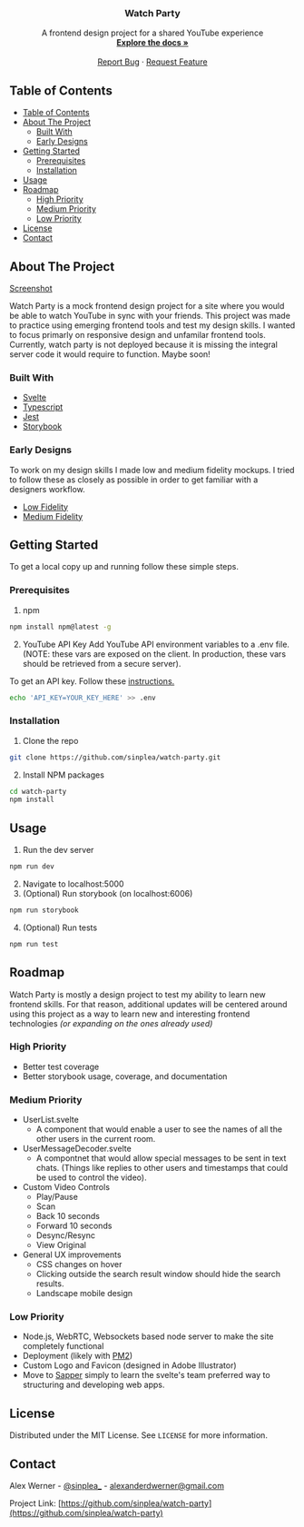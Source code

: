 <br />
<p align="center">
  <h3 align="center">Watch Party</h3>

  <p align="center">
    A frontend design project for a shared YouTube experience
    <br />
    <a href="https://github.com/sinplea/watch-party"><strong>Explore the docs »</strong></a>
    <br />
    <br />
    <a href="https://github.com/sinplea/watch-party/issues">Report Bug</a>
    ·
    <a href="https://github.com/sinplea/watch-party/issues">Request Feature</a>
  </p>
</p>

<!-- TABLE OF CONTENTS -->
## Table of Contents

- [Table of Contents](#table-of-contents)
- [About The Project](#about-the-project)
  - [Built With](#built-with)
  - [Early Designs](#early-designs)
- [Getting Started](#getting-started)
  - [Prerequisites](#prerequisites)
  - [Installation](#installation)
- [Usage](#usage)
- [Roadmap](#roadmap)
  - [High Priority](#high-priority)
  - [Medium Priority](#medium-priority)
  - [Low Priority](#low-priority)
- [License](#license)
- [Contact](#contact)

<!-- ABOUT THE PROJECT -->
## About The Project

[Screenshot](images/screenshot.png)

Watch Party is a mock frontend design project for a site where you would be able to watch YouTube in sync with your friends. This project was made to practice using emerging frontend tools and test my design skills. I wanted to focus primarly on responsive design and unfamilar frontend tools. Currently, watch party is not deployed because it is missing the integral server code it would require to function. Maybe soon!

### Built With

* [Svelte](https://github.com/sveltejs/svelte)
* [Typescript](https://github.com/microsoft/TypeScript)
* [Jest](https://github.com/facebook/jest)
* [Storybook](https://github.com/storybookjs/storybook)

### Early Designs

To work on my design skills I made low and medium fidelity mockups. I tried to follow these as closely as possible in order to get familiar with a designers workflow.

* [Low Fidelity](images/low-fidelity.png)
* [Medium Fidelity](images/medium-fidelity.png)

<!-- GETTING STARTED -->
## Getting Started

To get a local copy up and running follow these simple steps.

### Prerequisites

1. npm
```sh
npm install npm@latest -g
```
2. YouTube API Key
Add YouTube API environment variables to a .env file. (NOTE: these vars are exposed on the client. In production, these vars should be retrieved from a secure server).

To get an API key. Follow these [instructions.](https://developers.google.com/youtube/v3/getting-started)
```sh
echo 'API_KEY=YOUR_KEY_HERE' >> .env
```

### Installation

1. Clone the repo
```sh
git clone https://github.com/sinplea/watch-party.git
```
2. Install NPM packages
```sh
cd watch-party
npm install
```

## Usage

1. Run the dev server
```sh
npm run dev
```
2. Navigate to localhost:5000
3. (Optional) Run storybook (on localhost:6006)
```sh
npm run storybook
```
4. (Optional) Run tests
```sh
npm run test
```

<!-- ROADMAP -->
## Roadmap

Watch Party is mostly a design project to test my ability to learn new frontend skills. For that reason, additional updates will be centered around using this project as a way to learn new and interesting frontend technologies *(or expanding on the ones already used)*

### High Priority

- Better test coverage
- Better storybook usage, coverage, and documentation

### Medium Priority

- UserList.svelte
  - A component that would enable a user to see the names of all the other users in the current room.
- UserMessageDecoder.svelte
  - A compontnet that would allow special messages to be sent in text chats. (Things like replies to other users and timestamps that could be used to control the video).
- Custom Video Controls
  - Play/Pause
  - Scan
  - Back 10 seconds
  - Forward 10 seconds
  - Desync/Resync
  - View Original
- General UX improvements
  - CSS changes on hover
  - Clicking outside the search result window should hide the search results.
  - Landscape mobile design

### Low Priority

- Node.js, WebRTC, Websockets based node server to make the site completely functional
- Deployment (likely with [PM2](https://github.com/Unitech/pm2))
- Custom Logo and Favicon (designed in Adobe Illustrator)
- Move to [Sapper](https://github.com/sveltejs/sapper) simply to learn the svelte's team preferred way to structuring and developing web apps.

<!-- LICENSE -->
## License

Distributed under the MIT License. See `LICENSE` for more information.

<!-- CONTACT -->
## Contact

Alex Werner - [@sinplea_](https://twitter.com/@sinplea_) - alexanderdwerner@gmail.com

Project Link: [https://github.com/sinplea/watch-party](https://github.com/sinplea/watch-party)


<!-- MARKDOWN LINKS & IMAGES -->
<!-- https://www.markdownguide.org/basic-syntax/#reference-style-links -->
[stars-shield]: https://img.shields.io/github/stars/sinplea/repo.svg?style=flat-square
[product-screenshot]: images/screenshot.png